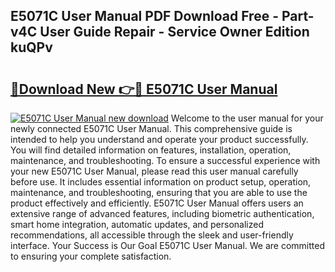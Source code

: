## E5071C User Manual PDF Download Free - Part-v4C User Guide Repair - Service Owner Edition kuQPv

# <h2><a href="http://cf20331.oget.top/?id=E5071C+User+Manual">🔗Download New 👉🔴 E5071C User Manual</a></h2>

[![E5071C User Manual new download](https://i.imgur.com/5g1atiW.png)](http://cf20331.oget.top/?id=E5071C+User+Manual)
Welcome to the user manual for your newly connected E5071C User Manual. This comprehensive guide is intended to help you understand and operate your product successfully. You will find detailed information on features, installation, operation, maintenance, and troubleshooting. To ensure a successful experience with your new E5071C User Manual, please read this user manual carefully before use. It includes essential information on product setup, operation, maintenance, and troubleshooting, ensuring that you are able to use the product effectively and efficiently. E5071C User Manual offers users an extensive range of advanced features, including biometric authentication, smart home integration, automatic updates, and personalized recommendations, all accessible through the sleek and user-friendly interface. Your Success is Our Goal E5071C User Manual. We are committed to ensuring your complete satisfaction.
